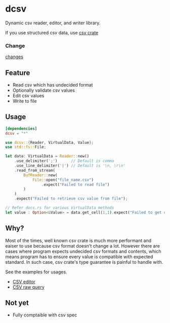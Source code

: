 # dcsv

Dynamic csv reader, editor, and writer library.

If you use structured csv data, use [csv crate](https://crates.io/crates/csv)

### Change

[changes](./docs/change.md)

## Feature

- Read csv which has undecided format
- Optionally validate csv values
- Edit csv values
- Write to file

## Usage

```toml
[dependencies]
dcsv = "*"
```

```rust
use dcsv::{Reader, VirtualData, Value};
use std::fs::File;

let data: VirtualData = Reader::new()
    .use_delimiter(';')      // Default is comma
    .use_line_delimiter('|') // Default is '\n, \r\n'
    .read_from_stream(
        BufReader::new(
            File::open("file_name.csv")
                .expect("Failed to read file")
        )
    )
    .expect("Failed to retrieve csv value from file");

// Refer docs.rs for various VirtualData methods
let value : Option<&Value> = data.get_cell(1,1).expect("Failed to get cell");
```

## Why?

Most of the times, well known csv crate is much more performant and eaiser to
use because csv format doesn't change a lot. However there are cases where
program expects undecided csv formats and contents, which means program has to
ensure every value is compatible with expected standard. In such case, csv crate's
type guarantee is painful to handle with.

See the examples for usages.

- [CSV editor](https://github.com/simhyeon/ced)
- [CSV raw query](https://github.com/simhyeon/cindex)

## Not yet

- Fully comptaible with csv spec
